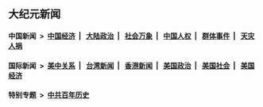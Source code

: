 ## 大纪元新闻

#### 中国新闻 &nbsp;>&nbsp; [中国经济](indexes/ncid283/README.md?10270845) &nbsp;| &nbsp; [大陆政治](indexes/ncid277/README.md?10270845) &nbsp;| &nbsp; [社会万象](indexes/ncid282/README.md?10270845) &nbsp;| &nbsp; [中国人权](indexes/ncid278/README.md?10270845) &nbsp;| &nbsp; [群体事件](indexes/ncid279/README.md?10270845) &nbsp;| &nbsp; [天灾人祸](indexes/ncid280/README.md?10270845)

#### 国际新闻 &nbsp;>&nbsp; [美中关系](indexes/nf1412576/README.md?10270845) &nbsp;| &nbsp; [台湾新闻](indexes/ncid1349361/README.md?10270845) &nbsp;| &nbsp; [香港新闻](indexes/ncid1349362/README.md?10270845) &nbsp;| &nbsp; [美国政治](indexes/ncid1078159/README.md?10270845) &nbsp;| &nbsp; [美国社会](indexes/ncid1078160/README.md?10270845) &nbsp;| &nbsp; [美国经济](indexes/ncid1078158/README.md?10270845)

#### 特别专题 &nbsp;>&nbsp; [中共百年历史](https://github.com/epoch-news/epoch-special/blob/master/README.md?10270845)  
